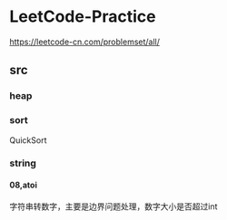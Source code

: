 # LeetCode-Practice
https://leetcode-cn.com/problemset/all/

## src
### heap


### sort

QuickSort


### string
#### 08,atoi
字符串转数字，主要是边界问题处理，数字大小是否超过int
